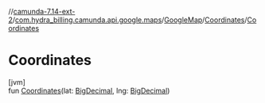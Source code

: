 //[camunda-7.14-ext-2](../../../../index.md)/[com.hydra_billing.camunda.api.google.maps](../../index.md)/[GoogleMap](../index.md)/[Coordinates](index.md)/[Coordinates](-coordinates.md)

# Coordinates

[jvm]\
fun [Coordinates](-coordinates.md)(lat: [BigDecimal](https://docs.oracle.com/javase/8/docs/api/java/math/BigDecimal.html), lng: [BigDecimal](https://docs.oracle.com/javase/8/docs/api/java/math/BigDecimal.html))
